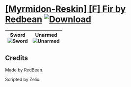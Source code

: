 # [\[Myrmidon-Reskin\] \[F\] Fir by Redbean](https://github.com/Klokinator/FE-Repo/tree/main/Battle%20Animations/Infantry%20-%20(Swd)%20Myrms%20and%20Swordmasters/%5BMyrmidon-Reskin%5D%20%5BF%5D%20Fir%20by%20Redbean) [![Download](https://img.shields.io/badge/Download--red?style=social&logo=github)](https://minhaskamal.github.io/DownGit/#/home?url=https://github.com/Klokinator/FE-Repo/tree/main/Battle%20Animations/Infantry%20-%20(Swd)%20Myrms%20and%20Swordmasters/%5BMyrmidon-Reskin%5D%20%5BF%5D%20Fir%20by%20Redbean)

| <b>Sword</b><br/><img alt="Sword" src="https://raw.githubusercontent.com/Klokinator/FE-Repo/main/Battle%20Animations/Infantry%20-%20(Swd)%20Myrms%20and%20Swordmasters/%5BMyrmidon-Reskin%5D%20%5BF%5D%20Fir%20by%20Redbean/1.%20Sword/Sword.gif"/> | <b>Unarmed</b><br/><img alt="Unarmed" src="https://raw.githubusercontent.com/Klokinator/FE-Repo/main/Battle%20Animations/Infantry%20-%20(Swd)%20Myrms%20and%20Swordmasters/%5BMyrmidon-Reskin%5D%20%5BF%5D%20Fir%20by%20Redbean/8.%20Unarmed/Unarmed.gif"/> |
| :---: | :---: |

## Credits

Made by RedBean. 

Scripted by Zelix.

